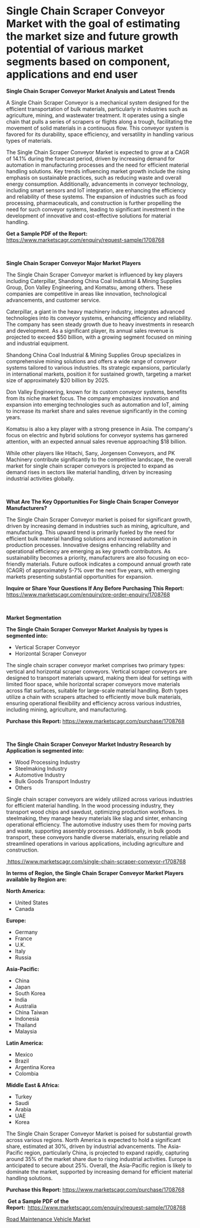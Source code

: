 <p><h1>Single Chain Scraper Conveyor Market with the goal of estimating the market size and future growth potential of various market segments based on component, applications and end user</h1></p><p><strong>Single Chain Scraper Conveyor Market Analysis and Latest Trends</strong></p>
<p><p>A Single Chain Scraper Conveyor is a mechanical system designed for the efficient transportation of bulk materials, particularly in industries such as agriculture, mining, and wastewater treatment. It operates using a single chain that pulls a series of scrapers or flights along a trough, facilitating the movement of solid materials in a continuous flow. This conveyor system is favored for its durability, space efficiency, and versatility in handling various types of materials.</p><p>The Single Chain Scraper Conveyor Market is expected to grow at a CAGR of 14.1% during the forecast period, driven by increasing demand for automation in manufacturing processes and the need for efficient material handling solutions. Key trends influencing market growth include the rising emphasis on sustainable practices, such as reducing waste and overall energy consumption. Additionally, advancements in conveyor technology, including smart sensors and IoT integration, are enhancing the efficiency and reliability of these systems. The expansion of industries such as food processing, pharmaceuticals, and construction is further propelling the need for such conveyor systems, leading to significant investment in the development of innovative and cost-effective solutions for material handling.</p></p>
<p><strong>Get a Sample PDF of the Report:&nbsp;</strong> <a href="https://www.marketscagr.com/enquiry/request-sample/1708768?utm_campaign=3124&utm_medium=2&utm_source=Github&utm_content=ia&utm_term=27032025&utm_id=single-chain-scraper-conveyor">https://www.marketscagr.com/enquiry/request-sample/1708768</a></p>
<p>&nbsp;</p>
<p><strong>Single Chain Scraper Conveyor Major Market Players</strong></p>
<p><p>The Single Chain Scraper Conveyor market is influenced by key players including Caterpillar, Shandong China Coal Industrial & Mining Supplies Group, Don Valley Engineering, and Komatsu, among others. These companies are competitive in areas like innovation, technological advancements, and customer service.</p><p>Caterpillar, a giant in the heavy machinery industry, integrates advanced technologies into its conveyor systems, enhancing efficiency and reliability. The company has seen steady growth due to heavy investments in research and development. As a significant player, its annual sales revenue is projected to exceed $50 billion, with a growing segment focused on mining and industrial equipment.</p><p>Shandong China Coal Industrial & Mining Supplies Group specializes in comprehensive mining solutions and offers a wide range of conveyor systems tailored to various industries. Its strategic expansions, particularly in international markets, position it for sustained growth, targeting a market size of approximately $20 billion by 2025.</p><p>Don Valley Engineering, known for its custom conveyor systems, benefits from its niche market focus. The company emphasizes innovation and expansion into emerging technologies such as automation and IoT, aiming to increase its market share and sales revenue significantly in the coming years.</p><p>Komatsu is also a key player with a strong presence in Asia. The company's focus on electric and hybrid solutions for conveyor systems has garnered attention, with an expected annual sales revenue approaching $18 billion. </p><p>While other players like Hitachi, Sany, Jorgensen Conveyors, and PK Machinery contribute significantly to the competitive landscape, the overall market for single chain scraper conveyors is projected to expand as demand rises in sectors like material handling, driven by increasing industrial activities globally.</p></p>
<p>&nbsp;</p>
<p><strong>What Are The Key Opportunities For Single Chain Scraper Conveyor Manufacturers?</strong></p>
<p><p>The Single Chain Scraper Conveyor market is poised for significant growth, driven by increasing demand in industries such as mining, agriculture, and manufacturing. This upward trend is primarily fueled by the need for efficient bulk material handling solutions and increased automation in production processes. Innovative designs enhancing reliability and operational efficiency are emerging as key growth contributors. As sustainability becomes a priority, manufacturers are also focusing on eco-friendly materials. Future outlook indicates a compound annual growth rate (CAGR) of approximately 5-7% over the next five years, with emerging markets presenting substantial opportunities for expansion.</p></p>
<p><strong>Inquire or Share Your Questions If Any Before Purchasing This Report:</strong> <a href="https://www.marketscagr.com/enquiry/pre-order-enquiry/1708768?utm_campaign=3124&utm_medium=2&utm_source=Github&utm_content=ia&utm_term=27032025&utm_id=single-chain-scraper-conveyor">https://www.marketscagr.com/enquiry/pre-order-enquiry/1708768</a></p>
<p>&nbsp;</p>
<p><strong>Market Segmentation</strong></p>
<p><strong>The Single Chain Scraper Conveyor Market Analysis by types is segmented into:</strong></p>
<p><ul><li>Vertical Scraper Conveyor</li><li>Horizontal Scraper Conveyor</li></ul></p>
<p><p>The single chain scraper conveyor market comprises two primary types: vertical and horizontal scraper conveyors. Vertical scraper conveyors are designed to transport materials upward, making them ideal for settings with limited floor space, while horizontal scraper conveyors move materials across flat surfaces, suitable for large-scale material handling. Both types utilize a chain with scrapers attached to efficiently move bulk materials, ensuring operational flexibility and efficiency across various industries, including mining, agriculture, and manufacturing.</p></p>
<p><strong>Purchase this Report:&nbsp;</strong><a href="https://www.marketscagr.com/purchase/1708768?utm_campaign=3124&utm_medium=2&utm_source=Github&utm_content=ia&utm_term=27032025&utm_id=single-chain-scraper-conveyor">https://www.marketscagr.com/purchase/1708768</a></p>
<p>&nbsp;</p>
<p><strong>The Single Chain Scraper Conveyor Market Industry Research by Application is segmented into:</strong></p>
<p><ul><li>Wood Processing Industry</li><li>Steelmaking Industry</li><li>Automotive Industry</li><li>Bulk Goods Transport Industry</li><li>Others</li></ul></p>
<p><p>Single chain scraper conveyors are widely utilized across various industries for efficient material handling. In the wood processing industry, they transport wood chips and sawdust, optimizing production workflows. In steelmaking, they manage heavy materials like slag and sinter, enhancing operational efficiency. The automotive industry uses them for moving parts and waste, supporting assembly processes. Additionally, in bulk goods transport, these conveyors handle diverse materials, ensuring reliable and streamlined operations in various applications, including agriculture and construction.</p></p>
<p><a href="https://www.marketscagr.com/single-chain-scraper-conveyor-r1708768?utm_campaign=3124&utm_medium=2&utm_source=Github&utm_content=ia&utm_term=27032025&utm_id=single-chain-scraper-conveyor">&nbsp;https://www.marketscagr.com/single-chain-scraper-conveyor-r1708768</a></p>
<p><strong>In terms of Region, the Single Chain Scraper Conveyor Market Players available by Region are:</strong></p>
<p>
    <p> <strong> North America: </strong>
        <ul>
            <li>United States</li>
            <li>Canada</li>
        </ul>
        </p> 
    <p> <strong> Europe: </strong>
        <ul>
            <li>Germany</li>
            <li>France</li>
            <li>U.K.</li>
            <li>Italy</li>
            <li>Russia</li>
        </ul>
        </p> 
    <p> <strong> Asia-Pacific: </strong>
        <ul>
            <li>China</li>
            <li>Japan</li>
            <li>South Korea</li>
            <li>India</li>
            <li>Australia</li>
            <li>China Taiwan</li>
            <li>Indonesia</li>
            <li>Thailand</li>
            <li>Malaysia</li>
        </ul>
        </p> 
    <p> <strong> Latin America: </strong>
        <ul>
            <li>Mexico</li>
            <li>Brazil</li>
            <li>Argentina Korea</li>
            <li>Colombia</li>
        </ul>
        </p> 
    <p> <strong> Middle East & Africa: </strong>
        <ul>
            <li>Turkey</li>
            <li>Saudi</li>
            <li>Arabia</li>
            <li>UAE</li>
            <li>Korea</li>
        </ul>
    </p>
    </p>
<p><p>The Single Chain Scraper Conveyor Market is poised for substantial growth across various regions. North America is expected to hold a significant share, estimated at 30%, driven by industrial advancements. The Asia-Pacific region, particularly China, is projected to expand rapidly, capturing around 35% of the market share due to rising industrial activities. Europe is anticipated to secure about 25%. Overall, the Asia-Pacific region is likely to dominate the market, supported by increasing demand for efficient material handling solutions.</p></p>
<p><strong>Purchase this Report: </strong><a href="https://www.marketscagr.com/purchase/1708768?utm_campaign=3124&utm_medium=2&utm_source=Github&utm_content=ia&utm_term=27032025&utm_id=single-chain-scraper-conveyor">https://www.marketscagr.com/purchase/1708768</a></p>
<p>&nbsp;<strong>Get a Sample PDF of the Report:&nbsp;&nbsp;</strong><a href="https://www.marketscagr.com/enquiry/request-sample/1708768?utm_campaign=3124&utm_medium=2&utm_source=Github&utm_content=ia&utm_term=27032025&utm_id=single-chain-scraper-conveyor">https://www.marketscagr.com/enquiry/request-sample/1708768</a></p>
<p><strong></strong></p>
<p><p><a href="https://github.com/ocambdidarhz/Market-Research-Report-List-1/blob/main/road-maintenance-vehicle-market.md?utm_campaign=3124&utm_medium=2&utm_source=Github&utm_content=ia&utm_term=27032025&utm_id=single-chain-scraper-conveyor">Road Maintenance Vehicle Market</a></p></p>